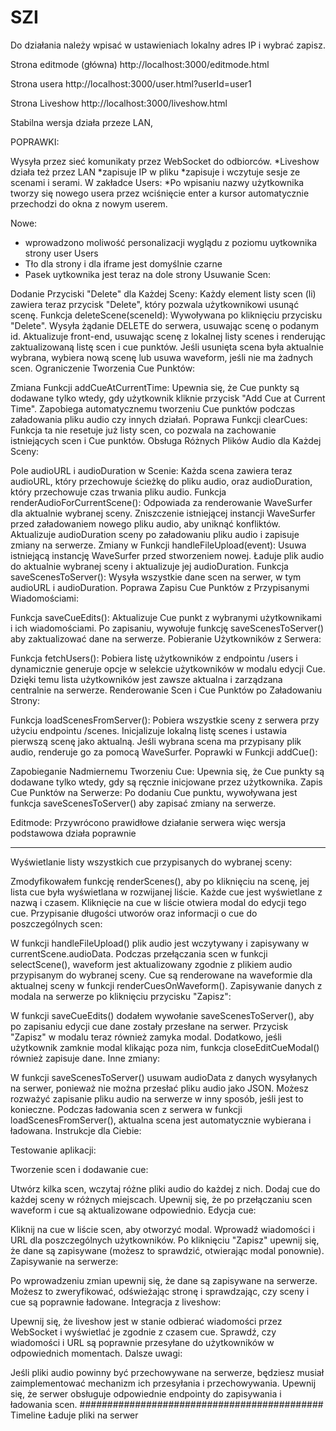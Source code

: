 # SZI
Do działania należy wpisać w ustawieniach lokalny adres IP i wybrać zapisz.  

Strona editmode (główna) 
http://localhost:3000/editmode.html

Strona usera
http://localhost:3000/user.html?userId=user1

Strona Liveshow
http://localhost:3000/liveshow.html

Stabilna wersja działa przeze LAN, 

POPRAWKI: 

Wysyła przez sieć komunikaty przez WebSocket do odbiorców. 
*Liveshow działa też przez LAN 
*zapisuje IP w pliku 
*zapisuje i wczytuje sesje ze scenami i serami.
W zakładce Users: 
*Po wpisaniu nazwy użytkownika tworzy się nowego usera przez wciśnięcie enter a kursor automatycznie przechodzi do okna z nowym userem.

 Nowe: 
* wprowadzono moliwość personalizacji wyglądu z poziomu uytkownika strony user 
Users
* Tło dla strony i dla iframe jest domyślnie czarne 
* Pasek uytkownika jest teraz na dole strony 
Usuwanie Scen:

Dodanie Przyciski "Delete" dla Każdej Sceny:
Każdy element listy scen (li) zawiera teraz przycisk "Delete", który pozwala użytkownikowi usunąć scenę.
Funkcja deleteScene(sceneId):
Wywoływana po kliknięciu przycisku "Delete".
Wysyła żądanie DELETE do serwera, usuwając scenę o podanym id.
Aktualizuje front-end, usuwając scenę z lokalnej listy scenes i renderując zaktualizowaną listę scen i cue punktów.
Jeśli usunięta scena była aktualnie wybrana, wybiera nową scenę lub usuwa waveform, jeśli nie ma żadnych scen.
Ograniczenie Tworzenia Cue Punktów:

Zmiana Funkcji addCueAtCurrentTime:
Upewnia się, że Cue punkty są dodawane tylko wtedy, gdy użytkownik kliknie przycisk "Add Cue at Current Time".
Zapobiega automatycznemu tworzeniu Cue punktów podczas załadowania pliku audio czy innych działań.
Poprawa Funkcji clearCues:
Funkcja ta nie resetuje już listy scen, co pozwala na zachowanie istniejących scen i Cue punktów.
Obsługa Różnych Plików Audio dla Każdej Sceny:

Pole audioURL i audioDuration w Scenie:
Każda scena zawiera teraz audioURL, który przechowuje ścieżkę do pliku audio, oraz audioDuration, który przechowuje czas trwania pliku audio.
Funkcja renderAudioForCurrentScene():
Odpowiada za renderowanie WaveSurfer dla aktualnie wybranej sceny.
Zniszczenie istniejącej instancji WaveSurfer przed załadowaniem nowego pliku audio, aby uniknąć konfliktów.
Aktualizuje audioDuration sceny po załadowaniu pliku audio i zapisuje zmiany na serwerze.
Zmiany w Funkcji handleFileUpload(event):
Usuwa istniejącą instancję WaveSurfer przed stworzeniem nowej.
Ładuje plik audio do aktualnie wybranej sceny i aktualizuje jej audioDuration.
Funkcja saveScenesToServer():
Wysyła wszystkie dane scen na serwer, w tym audioURL i audioDuration.
Poprawa Zapisu Cue Punktów z Przypisanymi Wiadomościami:

Funkcja saveCueEdits():
Aktualizuje Cue punkt z wybranymi użytkownikami i ich wiadomościami.
Po zapisaniu, wywołuje funkcję saveScenesToServer() aby zaktualizować dane na serwerze.
Pobieranie Użytkowników z Serwera:

Funkcja fetchUsers():
Pobiera listę użytkowników z endpointu /users i dynamicznie generuje opcje w selekcie użytkowników w modalu edycji Cue.
Dzięki temu lista użytkowników jest zawsze aktualna i zarządzana centralnie na serwerze.
Renderowanie Scen i Cue Punktów po Załadowaniu Strony:

Funkcja loadScenesFromServer():
Pobiera wszystkie sceny z serwera przy użyciu endpointu /scenes.
Inicjalizuje lokalną listę scenes i ustawia pierwszą scenę jako aktualną.
Jeśli wybrana scena ma przypisany plik audio, renderuje go za pomocą WaveSurfer.
Poprawki w Funkcji addCue():

Zapobieganie Nadmiernemu Tworzeniu Cue:
Upewnia się, że Cue punkty są dodawane tylko wtedy, gdy są ręcznie inicjowane przez użytkownika.
Zapis Cue Punktów na Serwerze:
Po dodaniu Cue punktu, wywoływana jest funkcja saveScenesToServer() aby zapisać zmiany na serwerze.

Editmode: 
Przywrócono prawidłowe działanie serwera więc wersja podstawowa działa poprawnie
*****************************************************************
Wyświetlanie listy wszystkich cue przypisanych do wybranej sceny:

Zmodyfikowałem funkcję renderScenes(), aby po kliknięciu na scenę, jej lista cue była wyświetlana w rozwijanej liście.
Każde cue jest wyświetlane z nazwą i czasem.
Kliknięcie na cue w liście otwiera modal do edycji tego cue.
Przypisanie długości utworów oraz informacji o cue do poszczególnych scen:

W funkcji handleFileUpload() plik audio jest wczytywany i zapisywany w currentScene.audioData.
Podczas przełączania scen w funkcji selectScene(), waveform jest aktualizowany zgodnie z plikiem audio przypisanym do wybranej sceny.
Cue są renderowane na waveformie dla aktualnej sceny w funkcji renderCuesOnWaveform().
Zapisywanie danych z modala na serwerze po kliknięciu przycisku "Zapisz":

W funkcji saveCueEdits() dodałem wywołanie saveScenesToServer(), aby po zapisaniu edycji cue dane zostały przesłane na serwer.
Przycisk "Zapisz" w modalu teraz również zamyka modal.
Dodatkowo, jeśli użytkownik zamknie modal klikając poza nim, funkcja closeEditCueModal() również zapisuje dane.
Inne zmiany:

W funkcji saveScenesToServer() usuwam audioData z danych wysyłanych na serwer, ponieważ nie można przesłać pliku audio jako JSON. Możesz rozważyć zapisanie pliku audio na serwerze w inny sposób, jeśli jest to konieczne.
Podczas ładowania scen z serwera w funkcji loadScenesFromServer(), aktualna scena jest automatycznie wybierana i ładowana.
Instrukcje dla Ciebie:

Testowanie aplikacji:

Tworzenie scen i dodawanie cue:

Utwórz kilka scen, wczytaj różne pliki audio do każdej z nich.
Dodaj cue do każdej sceny w różnych miejscach.
Upewnij się, że po przełączaniu scen waveform i cue są aktualizowane odpowiednio.
Edycja cue:

Kliknij na cue w liście scen, aby otworzyć modal.
Wprowadź wiadomości i URL dla poszczególnych użytkowników.
Po kliknięciu "Zapisz" upewnij się, że dane są zapisywane (możesz to sprawdzić, otwierając modal ponownie).
Zapisywanie na serwerze:

Po wprowadzeniu zmian upewnij się, że dane są zapisywane na serwerze.
Możesz to zweryfikować, odświeżając stronę i sprawdzając, czy sceny i cue są poprawnie ładowane.
Integracja z liveshow:

Upewnij się, że liveshow jest w stanie odbierać wiadomości przez WebSocket i wyświetlać je zgodnie z czasem cue.
Sprawdź, czy wiadomości i URL są poprawnie przesyłane do użytkowników w odpowiednich momentach.
Dalsze uwagi:

Jeśli pliki audio powinny być przechowywane na serwerze, będziesz musiał zaimplementować mechanizm ich przesyłania i przechowywania.
Upewnij się, że serwer obsługuje odpowiednie endpointy do zapisywania i ładowania scen.
############################################
Timeline Ładuje pliki na serwer 